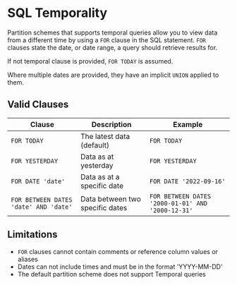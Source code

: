 # SQL Temporality

Partition schemes that supports temporal queries allow you to view data from a different time by using a `FOR` clause in the SQL statement. `FOR` clauses state the date, or date range, a query should retrieve results for.

If not temporal clause is provided, `FOR TODAY` is assumed.

Where multiple dates are provided, they have an implicit `UNION` applied to them.

## Valid Clauses

Clause             | Description                           | Example
------------------ | ------------------------------------- | ---------------------------
`FOR TODAY`        | The latest data (default)             | `FOR TODAY`
`FOR YESTERDAY`    | Data as at yesterday                  | `FOR YESTERDAY`
`FOR DATE 'date'`  | Data as at a specific date            | `FOR DATE '2022-09-16'`
`FOR BETWEEN DATES 'date' AND 'date'` | Data between two specific dates | `FOR BETWEEN DATES '2000-01-01' AND '2000-12-31'`  

## Limitations

- `FOR` clauses cannot contain comments or reference column values or aliases
- Dates can not include times and must be in the format 'YYYY-MM-DD'
- The default partition scheme does not support Temporal queries